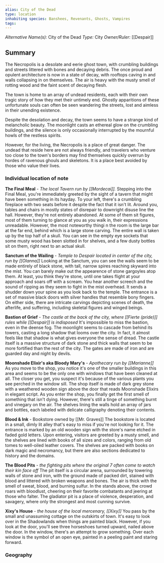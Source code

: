 ```yaml
---
alias: City of the Dead
type: location
inhabiting species: Banshees, Revenants, Ghosts, Vampires
tags: 
---
```


*Alternative Name(s):* City of the Dead
*Type:* City
*Owner/Ruler:* [[Despair]]

## Summary

The Necropolis is a desolate and eerie ghost town, with crumbling buildings and streets littered with bones and decaying debris. The once proud and opulent architecture is now in a state of decay, with rooftops caving in and walls collapsing in on themselves. The air is heavy with the musty smell of rotting wood and the faint scent of decaying flesh.

The town is home to an array of undead residents, each with their own tragic story of how they met their untimely end. Ghostly apparitions of these unfortunate souls can often be seen wandering the streets, lost and aimless in their unending existence.

Despite the desolation and decay, the town seems to have a strange kind of melancholic beauty. The moonlight casts an ethereal glow on the crumbling buildings, and the silence is only occasionally interrupted by the mournful howls of the restless spirits.

However, for the living, the Necropolis is a place of great danger. The undead that reside here are not always friendly, and travelers who venture too close to the town's borders may find themselves quickly overrun by hordes of ravenous ghouls and skeletons. It is a place best avoided by those who value their lives.

### Individual location of note 

**The Final Meal** - *The local Tavern run by [[Mordecai]].*
Stepping into the Final Meal, you're immediately greeted by the sight of a tavern that might have been something in its hayday. To your left, there's a crumbling fireplace with two seats before it despite the fact that it isn't lit. Around you, tables and chairs in mostly states of disrepair to downright disuse line the hall. However, they're not entirely abandoned. At some of them sit figures, most of them turning to glance at you as you walk in, their expressions unreadable. However, the most noteworthy thingi n the room is the large bar at the far end, behind which is a large stone carving. The entire wall is taken up by the top half of a skull. You can see in the empty eye sockets that some musty wood has been slotted in for shelves, and a few dusty bottles sit on them, right next to an actual skull. 

**Sanctum of the Wailing** - *Temple to Despair located in center of the city, run by [[Olanna]]*
Looking at the Sanctum, you can see the walls seem to be made entirely of black stone, with tall, narrow spires reaching skyward into the mist. You can barely make out the appearence of stone gargoyles atop them. At least, you think they're stone, until one takes flight at your approach and soars off with a scream. You hear another screech and the sound of ripping as they seem to fight in the mist overhead. It sends a shudder down your spine as you look back to the temple. The entrance is a set of massive black doors with silver handles that resemble bony fingers. On either side, there are intricate carvings depicting scenes of death, the afterlife, and suffering, including skeletal figures and winged beings. 

**Bastion of Grief** - *The castle at the back of the city, where [[Fierte (pride)]] rules while [[Despair]] is indisposed*
It's impossible to miss the bastion, even in the deense fog. The moonlight seems to cascade from behind its towers, casting a long shadow that looms over the city. In fact, it almost feels like that shadow is what gives everyone the sense of dread. The castle itself is a massive structure of dark stone and thick walls that seem to be more fortified than the rest of the city. The gates are made of iron and are guarded day and night by devils.

**Moonshade Elixir's aka Bloody Mary's** - *Apothecary run by [[Marianne]]*
As you move to the shop, you notice it's one of the smaller buildings in this area and seems to be the only one with windows that have been cleaned at all. The closer you get, you suspect it's because of the various plants you see perched in the window sill. The shop itself is made of dark grey stone with a weathered wooden sign above the door that reads Moonshade Elixirs in elegant script. As you enter the shop, you finally get the first smell of something that isn't dying. However, there's still a tinge of something burnt and vinegary on the air. The shelves lining the walls hold an array of jars and bottles, each labeled with delicate calligraphy denoting their contents.

**Blood & Ink** - Bookstore owned by [[Mr. Graves]]
The bookstore is  located in a small, dimly lit alley that's easy to miss if you're not looking for it. The entrance is marked by an old wooden sign with the store's name etched in faded gold letters. Upon entering, visitors are greeted by a musty smell, and the shelves are lined with books of all sizes and colors, ranging from old tomes to well-oiled leather covers. The shelves are packed with books on dark magic and necromancy, but there are also sections dedicated to history and the domains.

**The Blood Pits** - *the fighting pits where the original 7 often come to watch their kin face off*
The pit itself is a circular arena, surrounded by towering walls of stone and iron, with the ground made of packed dirt, stained with blood and littered with broken weapons and bones. The air is thick with the smell of sweat, blood, and burning sulfur. In the stands above, the crowd roars with bloodlust, cheering on their favorite combatants and jeering at those who falter. The gladiator pit is a place of violence, desperation, and savagery, where only the strongest and most cunning survive.

**Xixy's House** - *the house of the local mercenary, [[Xixy]]*
You pass by the small and unassuming cottage on the outskirts of town. It's easy to look over in the Shadowlands when things are painted black. However, if you look at the door, you'll see three horseshoes turned upward, nailed above the door. In the window, there's an attempt to grow something. Over each window is the symbol of an open eye, painted in a peeling paint and staring forward.


### Geography


